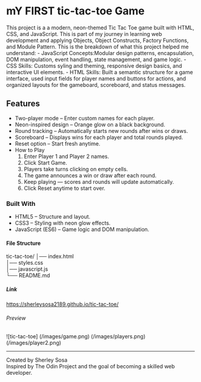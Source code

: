 # mY FIRST tic-tac-toe Game
This project is a a modern, neon-themed Tic Tac Toe game built with HTML, CSS, and JavaScript. This is part of my journey in learning web development and applying Objects, Object Constructs, Factory Functions, and Module Pattern. This is the breakdown of what this project helped me understand:
    - JavaScript Concepts:Modular design patterns, encapsulation, DOM manipulation, event handling, state management, and game logic. 
    - CSS Skills: Customs syling and theming, responsive design basics, and interactive UI elements.
    - HTML Skills: Built a semantic structure for a game interface, used input fields for player names and buttons for actions, and organized layouts for the gameboard, scoreboard, and status messages. 

## Features

- Two-player mode – Enter custom names for each player.
- Neon-inspired design – Orange glow on a black background.
- Round tracking – Automatically starts new rounds after wins or draws.
- Scoreboard – Displays wins for each player and total rounds played.
- Reset option – Start fresh anytime.
- How to Play
    1. Enter Player 1 and Player 2 names.
    2. Click Start Game.
    3. Players take turns clicking on empty cells.
    4. The game announces a win or draw after each round.
    5. Keep playing — scores and rounds will update automatically.
    6. Click Reset anytime to start over.

### Built With

- HTML5 – Structure and layout.
- CSS3 – Styling with neon glow effects.
- JavaScript (ES6) – Game logic and DOM manipulation. 

#### File Structure

tic-tac-toe/
│── index.html      
│── styles.css      
│── javascript.js   
└── README.md    

##### Link

https://sherleysosa2189.github.io/tic-tac-toe/

###### Preview

![tic-tac-toe] (/images/game.png) (/images/players.png) (/images/player2.png)

---
Created by Sherley Sosa  
Inspired by The Odin Project and the goal of becoming a skilled web developer.